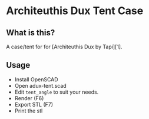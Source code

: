# Architeuthis Dux Tent Case

## What is this?

A case/tent for for [Architeuthis Dux by Tapi][1].

## Usage

* Install OpenSCAD
* Open adux-tent.scad
* Edit `tent_angle` to suit your needs.
* Render (F6)
* Export STL (F7)
* Print the stl

[2]: https://github.com/tapioki/cephalopoda/tree/main/Architeuthis%20dux
